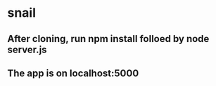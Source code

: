 # snail

## After cloning, run npm install folloed by node server.js
## The app is on localhost:5000
